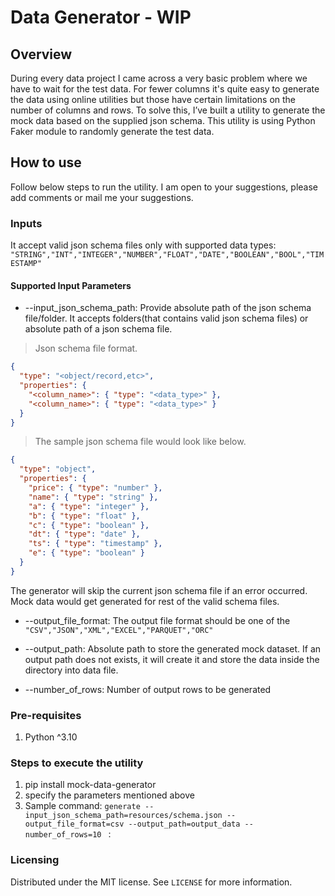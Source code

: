 # Data Generator - WIP

## Overview
During every data project I came across a very basic problem where we have to wait for the test data. For fewer columns it's quite easy to generate the data using online utilities but those have certain limitations on the number of columns and rows.
To solve this, I’ve built a utility to generate the mock data based on the supplied json schema.
This utility is using Python Faker module to randomly generate the test data.

## How to use
Follow below steps to run the utility. I am open to your suggestions, please add comments or mail me your suggestions.

### Inputs
It accept valid json schema files only with supported data types: `"STRING","INT","INTEGER","NUMBER","FLOAT","DATE","BOOLEAN","BOOL","TIMESTAMP"`
#### Supported Input Parameters

- --input_json_schema_path: Provide absolute path of the json schema file/folder. It accepts folders(that contains valid json schema files) or absolute path of a json schema file.

> Json schema file format.
```json
{
  "type": "<object/record,etc>",
  "properties": {
    "<column_name>": { "type": "<data_type>" },
    "<column_name>": { "type": "<data_type>" }
  }
}

```
> The sample json schema file would look like below.
```json
{
  "type": "object",
  "properties": {
    "price": { "type": "number" },
    "name": { "type": "string" },
    "a": { "type": "integer" },
    "b": { "type": "float" },
    "c": { "type": "boolean" },
    "dt": { "type": "date" },
    "ts": { "type": "timestamp" },
    "e": { "type": "boolean" }
  }
}
```
The generator will skip the current json schema file if an error occurred. Mock data would get generated for rest of the valid schema files.

- --output_file_format: The output file format should be one of the `"CSV","JSON","XML","EXCEL","PARQUET","ORC"`

- --output_path: Absolute path to store the generated mock dataset. If an output path does not exists, it will create it and store the data inside the directory into data file.

- --number_of_rows: Number of output rows to be generated

### Pre-requisites
1. Python ^3.10


### Steps to execute the utility
1. pip install mock-data-generator
2. specify the parameters mentioned above
4. Sample command: `generate --input_json_schema_path=resources/schema.json --output_file_format=csv --output_path=output_data --number_of_rows=10 ` :

### Licensing
Distributed under the MIT license. See ``LICENSE`` for more information.
